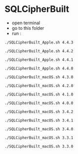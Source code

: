 # SQLCipherBuilt

- open terminal 
- go to this folder 
- run : 

```
./SQLCipherBuilt_Apple.sh 4.4.3
```

```
./SQLCipherBuilt_Apple.sh 4.4.2
```

```
./SQLCipherBuilt_Apple.sh 4.4.1
```

```
./SQLCipherBuilt_Apple.sh 4.4.0
```

```
./SQLCipherBuilt_macOS.sh 4.3.0
```

```
./SQLCipherBuilt_macOS.sh 4.2.0
```

```
./SQLCipherBuilt_macOS.sh 4.1.0
```

```
./SQLCipherBuilt_macOS.sh 4.0.0
```

```
./SQLCipherBuilt_macOS.sh 3.4.2
```

```
./SQLCipherBuilt_macOS.sh 3.4.1
```

```
./SQLCipherBuilt_macOS.sh 3.4.0
```

```
./SQLCipherBuilt_macOS.sh 3.3.1
```

```
./SQLCipherBuilt_macOS.sh 3.3.0
```